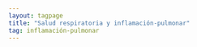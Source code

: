 ```yaml
---
layout: tagpage
title: "Salud respiratoria y inflamación-pulmonar"
tag: inflamación-pulmonar
---
```

